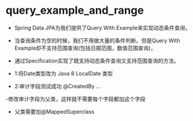 # query_example_and_range

- Spring Data JPA为我们提供了Query With Example来实现动态条件查询，
- 当查询条件为空的时候，我们不用做大量的条件判断。但是Query With Example却不支持范围查询(包括日期范围，数值范围查询)，
- 通过Specification实现了既支持动态条件查询又支持范围查询的方法。


- 1:将Date类型改为 Java 8 LocalDate 类型
- 2:审计字段测试成功 @CreatedBy ...

-修改审计字段为父类，这样就不需要每个字段都加这个字段
- 父类需要加@MappedSuperclass
